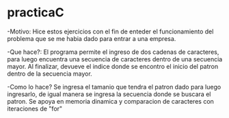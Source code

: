 # practicaC
-Motivo:
Hice estos ejercicios con el fin de enteder el funcionamiento del problema que se me
habia dado para entrar a una empresa.

-Que hace?:
El programa permite el ingreso de dos cadenas de caracteres, para luego encuentra una
secuencia de caracteres dentro de una secuencia mayor. Al finalizar, devueve el indice
donde se encontro el inicio del patron dentro de la secuencia mayor.

-Como lo hace?
Se ingresa el tamanio que tendra el patron dado para luego ingresarlo, de igual 
manera se ingresa la secuencia donde se buscara el patron. Se apoya en memoria
dinamica y comparacion de caracteres con iteraciones de "for"
